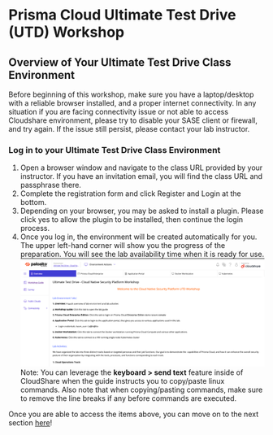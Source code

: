 # Prisma Cloud Ultimate Test Drive (UTD) Workshop
## Overview of Your Ultimate Test Drive Class Environment
Before beginning of this workshop, make sure you have a laptop/desktop with a reliable browser installed, and a proper internet connectivity. In any situation if you are facing connectivity issue or not able to access Cloudshare environment, please try to disable your SASE client or firewall, and try again. If the issue still persist, please contact your lab instructor.

### Log in to your Ultimate Test Drive Class Environment
1. Open a browser window and navigate to the class URL provided by your instructor. If you have an invitation email, you will find the class URL and passphrase there.
2. Complete the registration form and click Register and Login at the bottom.
3. Depending on your browser, you may be asked to install a plugin. Please click yes to allow the plugin to be installed, then continue the login process.
4. Once you log in, the environment will be created automatically for you. The upper left-hand corner will show you the progress of the preparation. You will see the lab availability time when it is ready for use.
![alt text](/resources/cloudshare-screen-1.png)
Note: You can leverage the **keyboard > send text** feature inside of CloudShare when the guide instructs you to copy/paste linux commands. Also note that when copying/pasting commands, make sure to remove the line breaks if any before commands are executed.

Once you are able to access the items above, you can move on to the next section [here](/02-Assignment-0.md)!